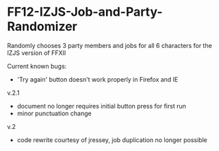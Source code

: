 # FF12-IZJS-Job-and-Party-Randomizer
Randomly chooses 3 party members and jobs for all 6 characters for the IZJS version of FFXII

Current known bugs:
- 'Try again' button doesn't work properly in Firefox and IE

v.2.1
- document no longer requires initial button press for first run
- minor punctuation change

v.2
- code rewrite courtesy of jressey, job duplication no longer possible
